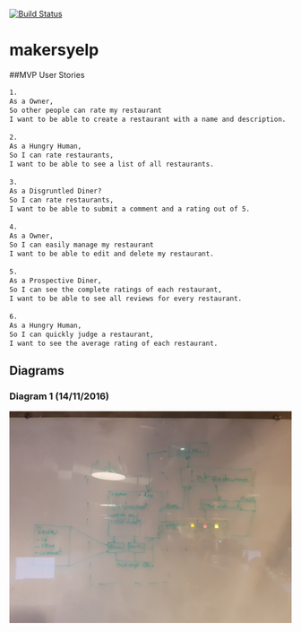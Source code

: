 [![Build Status](https://travis-ci.org/calveym/makersyelp.svg?branch=master)](https://travis-ci.org/calveym/makersyelp)

# makersyelp

##MVP User Stories
```
1.
As a Owner,
So other people can rate my restaurant
I want to be able to create a restaurant with a name and description.

2.
As a Hungry Human,
So I can rate restaurants,
I want to be able to see a list of all restaurants.

3.
As a Disgruntled Diner?
So I can rate restaurants,
I want to be able to submit a comment and a rating out of 5.

4.
As a Owner,
So I can easily manage my restaurant
I want to be able to edit and delete my restaurant.

5.
As a Prospective Diner,
So I can see the complete ratings of each restaurant,
I want to be able to see all reviews for every restaurant.

6.
As a Hungry Human,
So I can quickly judge a restaurant,
I want to see the average rating of each restaurant.
```

## Diagrams

### Diagram 1 (14/11/2016)

![Diagram 1](/images/makersyelp_diagram1.jpg)
